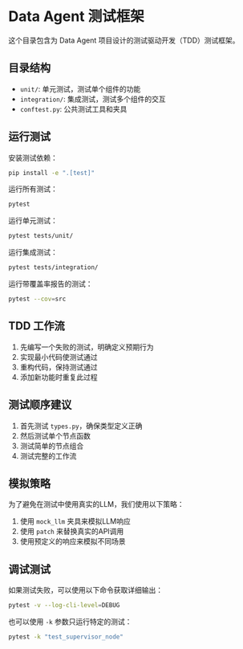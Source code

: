 # Data Agent 测试框架

这个目录包含为 Data Agent 项目设计的测试驱动开发（TDD）测试框架。

## 目录结构

- `unit/`: 单元测试，测试单个组件的功能
- `integration/`: 集成测试，测试多个组件的交互
- `conftest.py`: 公共测试工具和夹具

## 运行测试

安装测试依赖：

```bash
pip install -e ".[test]"
```

运行所有测试：

```bash
pytest
```

运行单元测试：

```bash
pytest tests/unit/
```

运行集成测试：

```bash
pytest tests/integration/
```

运行带覆盖率报告的测试：

```bash
pytest --cov=src
```

## TDD 工作流

1. 先编写一个失败的测试，明确定义预期行为
2. 实现最小代码使测试通过
3. 重构代码，保持测试通过
4. 添加新功能时重复此过程

## 测试顺序建议

1. 首先测试 `types.py`，确保类型定义正确
2. 然后测试单个节点函数
3. 测试简单的节点组合
4. 测试完整的工作流

## 模拟策略

为了避免在测试中使用真实的LLM，我们使用以下策略：

1. 使用 `mock_llm` 夹具来模拟LLM响应
2. 使用 `patch` 来替换真实的API调用
3. 使用预定义的响应来模拟不同场景

## 调试测试

如果测试失败，可以使用以下命令获取详细输出：

```bash
pytest -v --log-cli-level=DEBUG
```

也可以使用 `-k` 参数只运行特定的测试：

```bash
pytest -k "test_supervisor_node"
```
